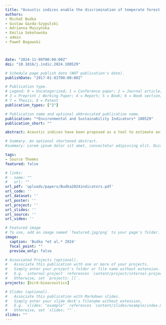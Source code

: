 ```yaml
---
title: "Acoustic indices enable the discrimination of temperate forest types and better predict differences in bird species composition than in bird species richness"
authors:
- Michał Budka
- Gustaw Gazda-Szypulski
- Adrianna Muszyńska
- Emilia Sokołowska
- admin
- Paweł Bogawski



date: "2024-11-09T00:00:00Z"
doi: "10.1016/j.indic.2024.100529"

# Schedule page publish date (NOT publication's date).
publishDate: "2017-01-01T00:00:00Z"

# Publication type.
# Legend: 0 = Uncategorized; 1 = Conference paper; 2 = Journal article;
# 3 = Preprint / Working Paper; 4 = Report; 5 = Book; 6 = Book section;
# 7 = Thesis; 8 = Patent
publication_types: ["2"]

# Publication name and optional abbreviated publication name.
publication: "*Environmental and Sustainability Indicators* 100529"
publication_short: ""

abstract: Acoustic indices have been proposed as a tool to estimate animal biodiversity and abundance, as well as habitat types and vegetation structure. However, recent studies have reported inconsistent relationships between acoustic indices and environmental metrics. In this study, we recorded soundscapes across different forest types and calculated six of the most commonly used acoustic indices to evaluate their effectiveness in predicting bird species richness, bird community composition and temperate forest characteristics. We observed that bird species richness did not significantly differ between forest types, soil moisture, forest age, the Normalized Difference Vegetation Index (NDVI), the area covered by standing dead trees, or forest protection. In contrast, acoustic indices showed significant differences between forest types, soil moisture levels, forest age, and NDVI. In general, acoustic complexity increased with the progression of forest productivity and moisture, was the lowest in the youngest forests, decreased with increasing NDVI, did not differ between protected and unprotected areas, and was not affected by the amount of standing dead trees. The dissimilarity of the acoustic structure of the environment correlated more strongly with dissimilarity of bird community composition than with bird species richness, but it best explained the differences in forest characteristics obtained from satellite data. These correlations were weak, in contrast to the moderate dependency observed between differences in bird community composition and satellite data describing forest characteristics. Our study revealed that in temperate forests, soundscape enables discrimination between forest types, based on productivity, moisture, or age. Furthermore, the acoustic structure of the environment better explains differences in characteristics of the forest obtained from satellite data than differences in bird community composition or bird species richness. This suggests that soundscape complexity depends on forest characteristics and is shaped by species richness, community composition, and the abundance of individual bird species. Therefore, the soundscape can serve as an indicator of temperate forest quality and disturbance levels.

# Summary. An optional shortened abstract.
#summary: Lorem ipsum dolor sit amet, consectetur adipiscing elit. Duis posuere tellus ac convallis placerat. Proin tincidunt magna sed ex sollicitudin condimentum.

tags:
- Source Themes
featured: false

# links:
# - name: ""
#   url: ""
url_pdf: 'uploads/papers/Budka2024indicators.pdf'
url_code: ''
url_dataset: ''
url_poster: ''
url_project: ''
url_slides: ''
url_source: ''
url_video: ''

# Featured image
# To use, add an image named `featured.jpg/png` to your page's folder. 
image:
  caption: 'Budka *et al.* 2024'
  focal_point: ""
  preview_only: false

# Associated Projects (optional).
#   Associate this publication with one or more of your projects.
#   Simply enter your project's folder or file name without extension.
#   E.g. `internal-project` references `content/project/internal-project/index.md`.
#   Otherwise, set `projects: []`.
projects: [bird-bioacoustics]

# Slides (optional).
#   Associate this publication with Markdown slides.
#   Simply enter your slide deck's filename without extension.
#   E.g. `slides: "example"` references `content/slides/example/index.md`.
#   Otherwise, set `slides: ""`.
slides: ""
---
```


